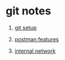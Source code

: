# git notes

1. [git setup](./git)

2. [postman features](./postman)

3. [internal network](./internal-network)
